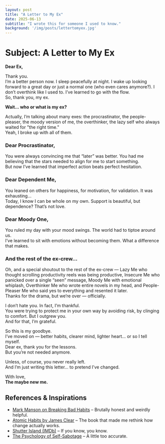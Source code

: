 ```yaml
---
layout: post
title: "A Letter to My Ex"
date: 2025-06-13
subtitle: "I wrote this for someone I used to know."
background: '/img/posts/lettertomyex.jpg'
---
```


# Subject: A Letter to My Ex

**Dear Ex,**

Thank you.  
I’m a better person now. I sleep peacefully at night. I wake up looking forward to a great day or just a normal one (who even cares anymore?). I don’t overthink like I used to. I’ve learned to go with the flow.  
So, thank you, my ex.

**Wait… who or what is my ex?**

Actually, I’m talking about many exes: the procrastinator, the people-pleaser, the moody version of me, the overthinker, the lazy self who always waited for "the right time."  
Yeah, I broke up with all of them.

### Dear Procrastinator,

You were always convincing me that “later” was better. You had me believing that the stars needed to align for me to start something.  
But now I’ve learned that imperfect action beats perfect hesitation.

### Dear Dependent Me,

You leaned on others for happiness, for motivation, for validation. It was exhausting…  
Today, I know I can be whole on my own. Support is beautiful, but dependence? That’s not love.

### Dear Moody One,

You ruled my day with your mood swings. The world had to tiptoe around us.  
I’ve learned to sit with emotions without becoming them. What a difference that makes.

### And the rest of the ex-crew...

Oh, and a special shoutout to the rest of the ex-crew — Lazy Me who thought scrolling productivity reels was being productive, Insecure Me who panicked over a single “seen” message, Moody Me with emotional whiplash, Overthinker Me who wrote entire novels in my head, and People-Pleaser Me who said yes to everything and resented it later.  
Thanks for the drama, but we’re over — officially.

I don’t hate you. In fact, I’m thankful.  
You were trying to protect me in your own way by avoiding risk, by clinging to comfort. But I outgrew you.  
And for that, I’m grateful.

So this is my goodbye.  
I’ve moved on — better habits, clearer mind, lighter heart... or so I tell myself.  
Dear ex, thank you for the lessons.  
But you’re not needed anymore.

Unless, of course, you never really left.  
And I’m just writing this letter... to pretend I’ve changed.

With love,  
**The maybe new me.**

## References & Inspirations

- [Mark Manson on Breaking Bad Habits](https://markmanson.net/habits#:~:text=Yeah%2C%20you%20can%20use%20them,learn%20my%20cues%20for%20snacking.) – Brutally honest and weirdly helpful.  
- [Atomic Habits by James Clear](https://jamesclear.com/atomic-habits) – The book that made me rethink how change actually works.  
- [Shutter Island (IMDb)](https://www.imdb.com/title/tt1130884/) – If you know, you know.  
- [The Psychology of Self-Sabotage](https://www.psychologytoday.com/us/basics/self-sabotage) – A little too accurate.
